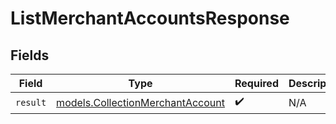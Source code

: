 # ListMerchantAccountsResponse


## Fields

| Field                                                                      | Type                                                                       | Required                                                                   | Description                                                                |
| -------------------------------------------------------------------------- | -------------------------------------------------------------------------- | -------------------------------------------------------------------------- | -------------------------------------------------------------------------- |
| `result`                                                                   | [models.CollectionMerchantAccount](../models/collectionmerchantaccount.md) | :heavy_check_mark:                                                         | N/A                                                                        |